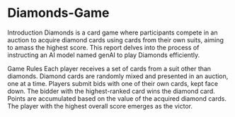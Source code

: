 # Diamonds-Game
Introduction
Diamonds is a card game where participants compete in an auction to acquire diamond cards using cards from their own suits, aiming to amass the highest score. This report delves into the process of instructing an AI model named genAI to play Diamonds efficiently.

Game Rules
Each player receives a set of cards from a suit other than diamonds.
Diamond cards are randomly mixed and presented in an auction, one at a time.
Players submit bids with one of their own cards, kept face down.
The bidder with the highest-ranked card wins the diamond card.
Points are accumulated based on the value of the acquired diamond cards.
The player with the highest overall score emerges as the victor.
